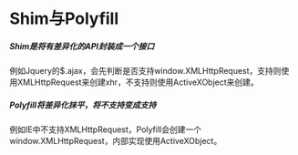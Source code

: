 # Shim与Polyfill

##### Shim是将有差异化的API封装成一个接口

例如Jquery的$.ajax，会先判断是否支持window.XMLHttpRequest，支持则使用XMLHttpRequest来创建xhr，不支持则使用ActiveXObject来创建。



##### Polyfill将差异化抹平，将不支持变成支持

例如IE中不支持XMLHttpRequest，Polyfill会创建一个window.XMLHttpRequest，内部实现使用ActiveXObject。







